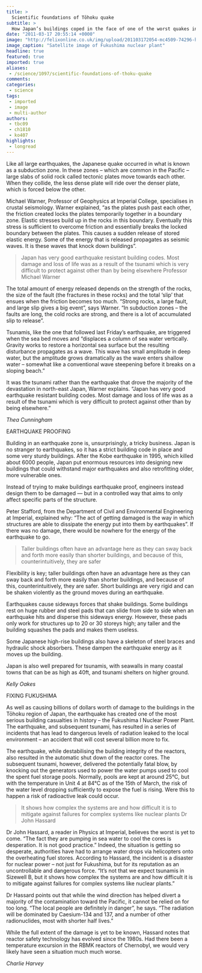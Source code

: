 ```yaml
---
title: >
  Scientific foundations of Tōhoku quake
subtitle: >
  How Japan’s buildings coped in the face of one of the worst quakes in recent history, and the struggle to secure the Fukushima nuclear power plant
date: "2011-03-17 20:55:14 +0000"
image: "http://felixonline.co.uk/img/upload/201103172054-mc4509-74296-handout-satellite-image-of-fukushima-daiichi-nuclear-plant-after-earth.jpg"
image_caption: "Satellite image of Fukushima nuclear plant"
headline: true
featured: true
imported: true
aliases:
 - /science/1097/scientific-foundations-of-thoku-quake
comments:
categories:
 - science
tags:
 - imported
 - image
 - multi-author
authors:
 - tbc09
 - ch1810
 - ko407
highlights:
 - longread
---
```


Like all large earthquakes, the Japanese quake occurred in what is known as a subduction zone. In these zones – which are common in the Pacific – large slabs of solid rock called tectonic plates move towards each other. When they collide, the less dense plate will ride over the denser plate, which is forced below the other.

Michael Warner, Professor of Geophysics at Imperial College, specialises in crustal seismology. Warner explained, “as the plates push past each other, the friction created locks the plates temporarily together in a boundary zone. Elastic stresses build up in the rocks in this boundary. Eventually this stress is sufficient to overcome friction and essentially breaks the locked boundary between the plates. This causes a sudden release of stored elastic energy. Some of the energy that is released propagates as seismic waves. It is these waves that knock down buildings”.

> Japan has very good earthquake resistant building codes. Most damage and loss of life was as a result of the tsunami which is very difficult to protect against other than by being elsewhere
> Professor Michael Warner

The total amount of energy released depends on the strength of the rocks, the size of the fault (the fractures in these rocks) and the total ‘slip’ that ensues when the friction becomes too much. “Strong rocks, a large fault, and large slip gives a big event”, says Warner. “In subduction zones – the faults are long, the cold rocks are strong, and there is a lot of accumulated slip to release”.

Tsunamis, like the one that followed last Friday’s earthquake, are triggered when the sea bed moves and “displaces a column of sea water vertically. Gravity works to restore a horizontal sea surface but the resulting disturbance propagates as a wave. This wave has small amplitude in deep water, but the amplitude grows dramatically as the wave enters shallow water – somewhat like a conventional wave steepening before it breaks on a sloping beach.”

It was the tsunami rather than the earthquake that drove the majority of the devastation in north-east Japan, Warner explains. “Japan has very good earthquake resistant building codes. Most damage and loss of life was as a result of the tsunami which is very difficult to protect against other than by being elsewhere.”

_Thea Cunningham_

EARTHQUAKE PROOFING

Building in an earthquake zone is, unsurprisingly, a tricky business. Japan is no stranger to earthquakes, so it has a strict building code in place and some very sturdy buildings. After the Kobe earthquake in 1995, which killed about 6000 people, Japan put enormous resources into designing new buildings that could withstand major earthquakes and also retrofitting older, more vulnerable ones.

Instead of trying to make buildings earthquake proof, engineers instead design them to be damaged — but in a controlled way that aims to only affect specific parts of the structure.

Peter Stafford, from the Department of Civil and Environmental Engineering at Imperial, explained why: “The act of getting damaged is the way in which structures are able to dissipate the energy put into them by earthquakes”. If there was no damage, there would be nowhere for the energy of the earthquake to go.

> Taller buildings often have an advantage here as they can sway back and forth more easily than shorter buildings, and because of this, counterintuitively, they are safer

Flexibility is key; taller buildings often have an advantage here as they can sway back and forth more easily than shorter buildings, and because of this, counterintuitively, they are safer. Short buildings are very rigid and can be shaken violently as the ground moves during an earthquake.

Earthquakes cause sideways forces that shake buildings. Some buildings rest on huge rubber and steel pads that can slide from side to side when an earthquake hits and disperse this sideways energy. However, these pads only work for structures up to 20 or 30 storeys high; any taller and the building squashes the pads and makes them useless.

Some Japanese high-rise buildings also have a skeleton of steel braces and hydraulic shock absorbers. These dampen the earthquake energy as it moves up the building.

Japan is also well prepared for tsunamis, with seawalls in many coastal towns that can be as high as 40ft, and tsunami shelters on higher ground.

_Kelly Oakes_

FIXING FUKUSHIMA

As well as causing billions of dollars worth of damage to the buildings in the Tōhoku region of Japan, the earthquake has created one of the most serious building casualties in history – the Fukushima I Nuclear Power Plant. The earthquake, and subsequent tsunami, has resulted in a series of incidents that has lead to dangerous levels of radiation leaked to the local environment – an accident that will cost several billion more to fix.

The earthquake, while destabilising the building integrity of the reactors, also resulted in the automatic shut down of the reactor cores. The subsequent tsunami, however, delivered the potentially fatal blow, by knocking out the generators used to power the water pumps used to cool the spent fuel storage pools. Normally, pools are kept at around 25°C, but with the temperature in Unit 4 at 84°C as of the 15th of March, the risk of the water level dropping sufficiently to expose the fuel is rising. Were this to happen a risk of radioactive leak could occur.

> It shows how complex the systems are and how difficult it is to mitigate against failures for complex systems like nuclear plants
> Dr John Hassard

Dr John Hassard, a reader in Physics at Imperial, believes the worst is yet to come. “The fact they are pumping in sea water to cool the cores is desperation. It is not good practice.” Indeed, the situation is getting so desperate, authorities have had to arrange water drops via helicopters onto the overheating fuel stores. According to Hassard, the incident is a disaster for nuclear power – not just for Fukushima, but for its reputation as an uncontrollable and dangerous force. “It’s not that we expect tsunamis in Sizewell B, but it shows how complex the systems are and how difficult it is to mitigate against failures for complex systems like nuclear plants.”

Dr Hassard points out that while the wind direction has helped divert a majority of the contamination toward the Pacific, it cannot be relied on for too long. “The local people are definitely in danger”, he says. “The radiation will be dominated by Caesium-134 and 137, and a number of other radionuclides, most with shorter half lives.”

While the full extent of the damage is yet to be known, Hassard notes that reactor safety technology has evolved since the 1980s. Had there been a temperature excursion in the RBMK reactors of Chernobyl, we would very likely have seen a situation much much worse.

_Charlie Harvey_
